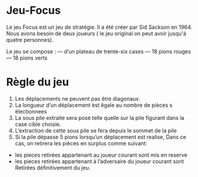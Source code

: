 # Jeu-Focus
Le jeu Focus est un jeu de stratégie. Il a été créer par Sid Sackson en 1964. Nous avons besoin de deux joueurs ( le jeu original on peut avoir jusqu'à quatre personnes). 

Le jeu se compose :
— d’un plateau de trente-six cases 
— 18 pions rouges
— 18 pions verts 

# Règle du jeu 
1. Les déplacements ne peuvent pas être diagonaux.
2. La longueur d’un déplacement  ́est  ́égale au nombre de pièces s ́electionnees 
3. La sous pile extraite  sera posé telle quelle sur la pile figurant dans la case cible choisie.
4. L’extraction de cette sous pile se fera depuis le sommet de la pile
5. Si la pile dépasse 5 pions  lorsqu’un déplacement est realise,  Dans ce cas, on retirera les pièces en surplus comme suivant: 
- les pieces retirées appartenant au joueur courant sont mis en reserve 
- les pieces retirées appartenant à l’adversaire du joueur courant sont 
Retirées définitivement du jeu.
